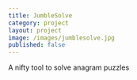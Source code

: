 ```yaml
---
title: JumbleSolve
category: project
layout: project
image: /images/jumblesolve.jpg
published: false
---
```

A nifty tool to solve anagram puzzles
